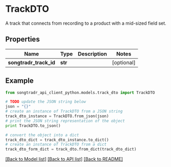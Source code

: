 # TrackDTO

A track that connects from recording to a product with a mid-sized field set.

## Properties

Name | Type | Description | Notes
------------ | ------------- | ------------- | -------------
**songtradr_track_id** | **str** |  | [optional] 

## Example

```python
from songtradr_api_client_python.models.track_dto import TrackDTO

# TODO update the JSON string below
json = "{}"
# create an instance of TrackDTO from a JSON string
track_dto_instance = TrackDTO.from_json(json)
# print the JSON string representation of the object
print TrackDTO.to_json()

# convert the object into a dict
track_dto_dict = track_dto_instance.to_dict()
# create an instance of TrackDTO from a dict
track_dto_form_dict = track_dto.from_dict(track_dto_dict)
```
[[Back to Model list]](../README.md#documentation-for-models) [[Back to API list]](../README.md#documentation-for-api-endpoints) [[Back to README]](../README.md)


